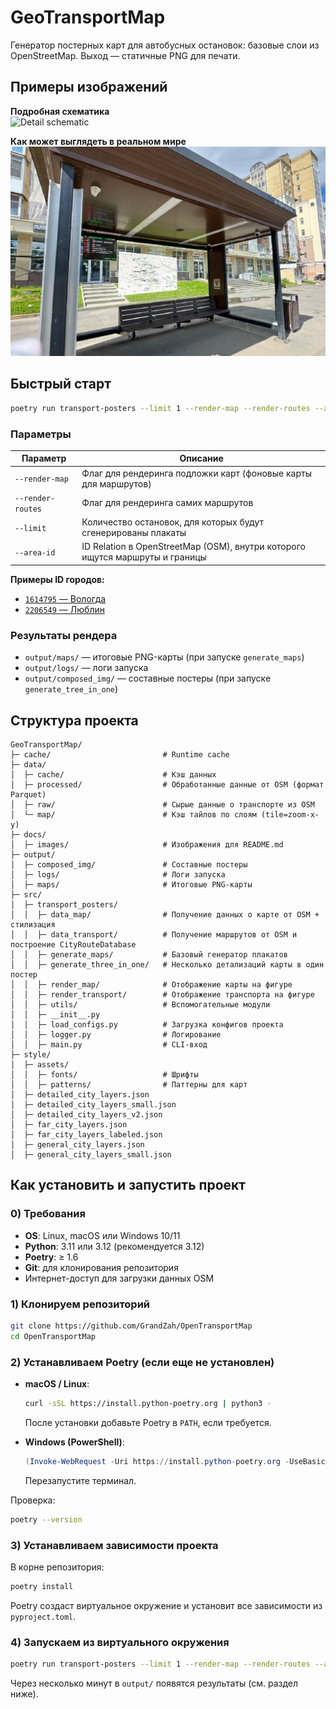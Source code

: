 # GeoTransportMap

Генератор постерных карт для автобусных остановок: базовые слои из OpenStreetMap. Выход — статичные PNG для печати.

## Примеры изображений

**Подробная схематика**  
![Detail schematic](docs/images/detail_schematic.png)

**Как может выглядеть в реальном мире**  
![Overview map](docs/images/overview_map.png)

## Быстрый старт

```bash
poetry run transport-posters --limit 1 --render-map --render-routes --area-id 1614795
```

### Параметры

| Параметр          | Описание                                                                     |
|-------------------|------------------------------------------------------------------------------|
| `--render-map`    | Флаг для рендеринга подложки карт (фоновые карты для маршрутов)              |
| `--render-routes` | Флаг для рендеринга самих маршрутов                                          |
| `--limit`         | Количество остановок, для которых будут сгенерированы плакаты                |
| `--area-id`       | ID Relation в OpenStreetMap (OSM), внутри которого ищутся маршруты и границы |

**Примеры ID городов:**

- [`1614795` — Вологда](https://www.openstreetmap.org/relation/1614795)
- [`2206549` — Люблин](https://www.openstreetmap.org/relation/2206549)


### Результаты рендера

- `output/maps/` — итоговые PNG-карты (при запуске `generate_maps`)
- `output/logs/` — логи запуска
- `output/composed_img/` — составные постеры (при запуске `generate_tree_in_one`)

## Структура проекта

```
GeoTransportMap/
├─ cache/                         # Runtime cache
├─ data/
│  ├─ cache/                      # Кэш данных
│  ├─ processed/                  # Обработанные данные от OSM (формат Parquet)
│  ├─ raw/                        # Сырые данные о транспорте из OSM
│  └─ map/                        # Кэш тайлов по слоям (tile=zoom-x-y)
├─ docs/
│  ├─ images/                     # Изображения для README.md
├─ output/
│  ├─ composed_img/               # Составные постеры
│  ├─ logs/                       # Логи запуска
│  ├─ maps/                       # Итоговые PNG-карты
├─ src/
│  ├─ transport_posters/
│  │  ├─ data_map/                # Получение данных о карте от OSM + стилизация
│  │  ├─ data_transport/          # Получение маршрутов от OSM и построение CityRouteDatabase
│  │  ├─ generate_maps/           # Базовый генератор плакатов
│  │  ├─ generate_three_in_one/   # Несколько детализаций карты в один постер
│  │  ├─ render_map/              # Отображение карты на фигуре
│  │  ├─ render_transport/        # Отображение транспорта на фигуре
│  │  ├─ utils/                   # Вспомогательные модули
│  │  ├─ __init__.py
│  │  ├─ load_configs.py          # Загрузка конфигов проекта
│  │  ├─ logger.py                # Логирование
│  │  ├─ main.py                  # CLI-вход
├─ style/
│  ├─ assets/
│  │  ├─ fonts/                   # Шрифты
│  │  ├─ patterns/                # Паттерны для карт
│  ├─ detailed_city_layers.json
│  ├─ detailed_city_layers_small.json
│  ├─ detailed_city_layers_v2.json
│  ├─ far_city_layers.json
│  ├─ far_city_layers_labeled.json
│  ├─ general_city_layers.json
│  ├─ general_city_layers_small.json
```


## Как установить и запустить проект

### 0) Требования

- **OS**: Linux, macOS или Windows 10/11
- **Python**: 3.11 или 3.12 (рекомендуется 3.12)
- **Poetry**: ≥ 1.6
- **Git**: для клонирования репозитория
- Интернет-доступ для загрузки данных OSM

### 1) Клонируем репозиторий

```bash
git clone https://github.com/GrandZah/OpenTransportMap
cd OpenTransportMap
```

### 2) Устанавливаем Poetry (если еще не установлен)

- **macOS / Linux**:
  ```bash
  curl -sSL https://install.python-poetry.org | python3 -
  ```
  После установки добавьте Poetry в `PATH`, если требуется.

- **Windows (PowerShell)**:
  ```powershell
  (Invoke-WebRequest -Uri https://install.python-poetry.org -UseBasicParsing).Content | py -
  ```
  Перезапустите терминал.

Проверка:
```bash
poetry --version
```

### 3) Устанавливаем зависимости проекта

В корне репозитория:
```bash
poetry install
```

Poetry создаст виртуальное окружение и установит все зависимости из `pyproject.toml`.

### 4) Запускаем из виртуального окружения

```bash
poetry run transport-posters --limit 1 --render-map --render-routes --area-id 1614795
```

Через несколько минут в `output/` появятся результаты (см. раздел ниже).
